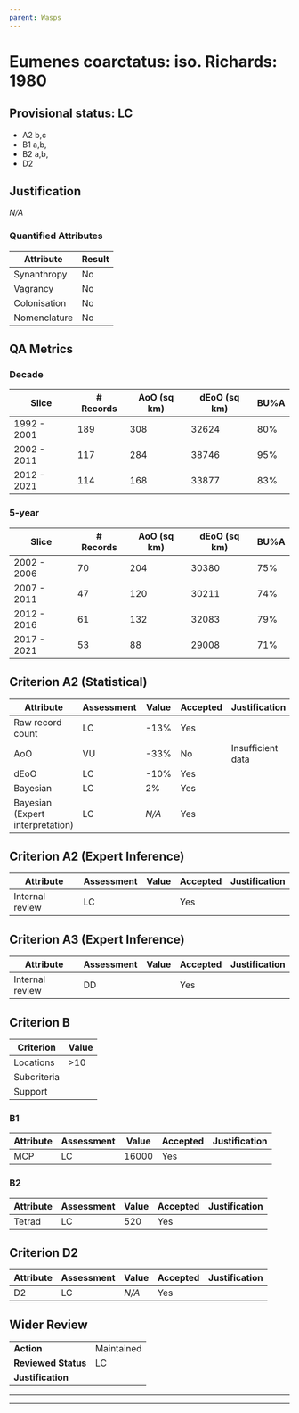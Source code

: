 ```yaml
---
parent: Wasps
---
```

# Eumenes coarctatus: iso. Richards: 1980
## Provisional status: LC
- A2 b,c
- B1 a,b, 
- B2 a,b, 
- D2

## Justification
*N/A*
### Quantified Attributes
|Attribute|Result|
|---|---|
|Synanthropy|No|
|Vagrancy|No|
|Colonisation|No|
|Nomenclature|No|
## QA Metrics
### Decade
| Slice | # Records | AoO (sq km) | dEoO (sq km) |BU%A |
|---|---|---|---|---|
|1992 - 2001|189|308|32624|80%|
|2002 - 2011|117|284|38746|95%|
|2012 - 2021|114|168|33877|83%|
### 5-year
| Slice | # Records | AoO (sq km) | dEoO (sq km) |BU%A |
|---|---|---|---|---|
|2002 - 2006|70|204|30380|75%|
|2007 - 2011|47|120|30211|74%|
|2012 - 2016|61|132|32083|79%|
|2017 - 2021|53|88|29008|71%|
## Criterion A2 (Statistical)
|Attribute|Assessment|Value|Accepted|Justification
|---|---|---|---|---|
|Raw record count|LC|-13%|Yes||
|AoO|VU|-33%|No|Insufficient data|
|dEoO|LC|-10%|Yes||
|Bayesian|LC|2%|Yes||
|Bayesian (Expert interpretation)|LC|*N/A*|Yes||
## Criterion A2 (Expert Inference)
|Attribute|Assessment|Value|Accepted|Justification
|---|---|---|---|---|
|Internal review|LC||Yes||
## Criterion A3 (Expert Inference)
|Attribute|Assessment|Value|Accepted|Justification
|---|---|---|---|---|
|Internal review|DD||Yes||
## Criterion B
|Criterion| Value|
|---|---|
|Locations|>10|
|Subcriteria||
|Support||
### B1
|Attribute|Assessment|Value|Accepted|Justification
|---|---|---|---|---|
|MCP|LC|16000|Yes||
### B2
|Attribute|Assessment|Value|Accepted|Justification
|---|---|---|---|---|
|Tetrad|LC|520|Yes||
## Criterion D2
|Attribute|Assessment|Value|Accepted|Justification
|---|---|---|---|---|
|D2|LC|*N/A*|Yes||
## Wider Review
|  |  |
|---|---|
|**Action**|Maintained|
|**Reviewed Status**|LC|
|**Justification**||
---
 ---
 <br><br>
 
